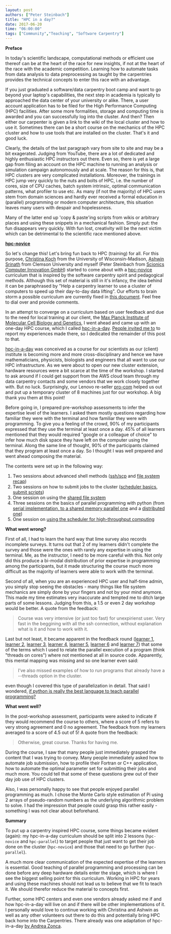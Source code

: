 ```yaml
---
layout: post
authors: ["Peter Steinbach"]
title: "HPC in a day?"
date: 2017-06-20
time: "06:00:00"
tags: ["Community","Teaching", "Software Carpentry"]
---
```


__Preface__

In today's scientific landscape, computational methods or efficient use thereof can be at the heart of the race for new insights, if not at the heart of the race with the academic competition. Learning how to automate tasks from data analysis to data preprocessing as taught by the carpentries provides the technical concepts to enter this race with an advantage. 

If you just graduated a software/data carpentry boot camp and want to go beyond your laptop's capabilities, the next step in academia is typically to approached the data center of your university or alike. There, a user account application has to be filed for the High Performance Computing (HPC) facilities. After some more formalities, storage and computing time is awarded and you can successfully log into the cluster. And then? Then either our carpenter is given a link to the wiki of the local cluster and how to use it. Sometimes there can be a short course on the mechanics of the HPC cluster and how to use tools that are installed on the cluster. That's it and good luck.

Clearly, the details of the last paragraph vary from site to site and may be a bit exagerated. Judging from YouTube, there are a lot of dedicated and highly enthusiastic HPC instructors out there. 
Even so, there is yet a large gap from filing an account on the HPC machine to running an analysis or simulation campaign autonomously and at scale. The reason for this is, that HPC clusters are very complicated installations. Moreover, the trainings in HPC jump very quickly to the nuts and bolts of HPC, i.e. the number of cores, size of CPU caches, batch system intrinsic, optimal communication patterns, what profiler to use etc. As many (if not the majority) of HPC users stem from domain sciences and hardly ever received a formal education in (parallel) programming or modern computer architecture, this situation leaves many users with despair and hopelessness. 

Many of the latter end up 'copy & paste'ing scripts from wikis or arbitrary places and using these snippets in a mechanical fashion. Simply put: the fun disappears very quickly. With fun lost, creativity will be the next victim which can be detrimental to the scientific race mentioned above. 

__[hpc-novice](https://github.com/swcarpentry/hpc-novice)__

So let's change this! Let's bring fun back to HPC (training) for all. For this purpose, [Christina Koch](http://christinalk.github.io/) from the University of Wisconsin-Madison, [Ashwin Srinath](https://github.com/shwina) from Clemson University and myself (Peter Steinbach from [Scionics Computer Innovation GmbH](https://www.scionics.de)) started to come about with a [hpc-novice](https://github.com/swcarpentry/hpc-novice) curriculum that is inspired by the software carpentry spirit and pedagogical methods. Although this set of material is still in it's infancy, the idea behind it can be paraphrased by "Help a carpentry learner to use a cluster of computers to speed up their day-to-day data lifting". Our efforts to brain storm a possible curriculum are currently fixed in [this document](https://docs.google.com/document/d/1WHPdU7_dlFRytuIJE9I3DJKCd_esiF82ZhTHIIyfRN0/edit?usp=sharing). Feel free to dial over and provide comments.

In an attempt to converge on a curriculum based on user feedback and due to the need for local training at our client, the [Max Planck Institute of Molecular Cell Biology and Genetics](https://www.mpi-cbg.de), I went ahead and came up with an one-day HPC course, which I called [hpc-in-a-day](https://psteinb.github.io/hpc-in-a-day/). [People invited me to](https://github.com/swcarpentry/hpc-novice/issues/24#issuecomment-299396469) to report my experiences made there, so I dedicated the remainder of this post to that.

[hpc-in-a-day](https://psteinb.github.io/hpc-in-a-day/) was conceived as a course for our scientists as our (client) institute is becoming more and more cross-disciplinary and hence we have mathematicians, physicists, biologists and engineers that all want to use our HPC infrastructure. As we were about to open our new cluster extension, hardware resources were a bit scarce at the time of the workshop. I started to ask around if I could get support from the AWS cloud team through my data carpentry contacts and some vendors that we work closely together with. But no luck. Surprisingly, our Lenovo re-seller [pro-com](http://www.pro-com.org/) helped us out and put up a temporary cluster of 8 machines just for our workshop. A big thank you them at this point! 

Before going in, I prepared pre-workshop assessments to infer the expertise level of the learners. I asked them mostly questions regarding how familiar they were with the terminal and how familiar they were with programming. To give you a feeling of the crowd, 90% of my participants expressed that they use the terminal at least once a day. 45% of all learners mentioned that they would required "google or a colleague of choice" to infer how much disk space they have left on the computer using the terminal. Along the same line of thought, 90% of the participants claimed that they program at least once a day. So I thought I was well prepared and went ahead composing the material. 

The contents were set up in the following way:

1. Two sessions about advanced shell methods ([ssh/scp](https://psteinb.github.io/hpc-in-a-day/01-01-taking-the-space-shuttle/) and [file system recap](https://psteinb.github.io/hpc-in-a-day/01-02-filesystems/))
2. Two sessions on how to submit jobs to the cluster ([scheduler basics](https://psteinb.github.io/hpc-in-a-day/02-01-batch-systems-101/), [submit scripts](https://psteinb.github.io/hpc-in-a-day/02-02-advanced-job-scheduling/))
3. One session on using the [shared file system](https://psteinb.github.io/hpc-in-a-day/02-03-shared-filesystem/)
4. Three sessions on the basics of parallel programming with python (from [serial implementation, to a shared memory parallel one](https://psteinb.github.io/hpc-in-a-day/03-01-parallel-estimate-of-pi/) and a [distributed one](https://psteinb.github.io/hpc-in-a-day/03-02-mpi-for-pi/))
5. One session on [using the scheduler for high-throughput computing](https://psteinb.github.io/hpc-in-a-day/03-03-mapreduce-for-pi/)

__What went wrong?__

First of all, I had to learn the hard way that lime survey also records incomplete surveys. It turns out that 2 of my learners didn't complete the survey and those were the ones with rarely any expertise in using the terminal. Me, as the instructor, I need to be more careful with this. Not only did this produce a bi-modal distribution of prior expertise in programming among the participants, but it made structuring the course much more difficult as the majority of learners were able to work with the terminal. 

Second of all, when you are an experienced HPC user and half-time admin, you simply stop seeing the obstacles - many things like file system mechanics are simply done by your fingers and not by your mind anymore. This made my time estimates very inaccurate and tempted me to ditch large parts of some lessons. Judging from this, a 1.5 or even 2 day workshop would be better. A quote from the feedback:

> Course was very intensive (or just too fast) for unexpirienst user. Very fast in the beggining with all the ssh connection, without explanation what is it and how to work with it.

Last but not least, it became apparent in the feedback round ([learner 1](https://github.com/psteinb/hpc-in-a-day/issues/9), [learner 2](https://github.com/psteinb/hpc-in-a-day/issues/10), [learner 3](https://github.com/psteinb/hpc-in-a-day/issues/11), [learner 4](https://github.com/psteinb/hpc-in-a-day/issues/12), [learner 5](https://github.com/psteinb/hpc-in-a-day/issues/13), [learner 6](https://github.com/psteinb/hpc-in-a-day/issues/14) and [learner 7](https://github.com/psteinb/hpc-in-a-day/issues/15)) that some of the terms which I used to relate the parallel execution of a program (think "threads on cores") where not mentioned at all in source code. Apparently, this mental mapping was missing and so one learner even said: 

> I’ve also missed examples of how to run programs that already have a --threads option in the cluster. 

even though I covered this type of parallelization in detail. That said I wondered, [if python is really the best language to teach parallel programming?](https://github.com/psteinb/hpc-in-a-day/issues/17)

__What went well?__

In the post-workshop assessment, participants were asked to indicate if they would recommend the course to others, where a score of 5 refers to very strong agreement and 0 no agreement. The feedback from my learners averaged to a score of 4.5 out of 5! A quote from the feedback:

> Otherwise, great course. Thanks for having me.

During the course, I saw that many people just immediately grasped the content that I was trying to convey. Many people immediately asked how to automate job submission, how to profile their Fortran or C++ application, how to automate the optimal parameter set for submitting their jobs and much more. You could tell that some of these questions grew out of their day job use of HPC clusters. 

Also, I was personally happy to see that people enjoyed parallel programming as much. I chose the Monte Carlo style estimation of Pi using 2 arrays of pseudo-random numbers as the underlying algorithmic problem to solve. I had the impression that people could grasp this rather easily - something I was not clear about beforehand.

__Summary__

To put up a carpentry inspired HPC course, some things became evident (again): my hpc-in-a-day curriculum should be split into 2 lessons (`hpc-novice` and `hpc-parallel`) to target people that just want to get their job done on the cluster (`hpc-novice`) and those that need to go further (`hpc-parallel`). 

A much more clear communication of the expected expertise of the learners is essential. Good teaching of parallel programming and processing can be done before any deep hardware details enter the stage, which is where I see the biggest selling point for this curriculum. Working in HPC for years and using these machines should not lead us to believe that we fit to teach it. We should therefor reduce the material to concepts first.

Further, some HPC centers and even one vendors already asked me if and how hpc-in-a-day will live on and if there will be other implementations of it. I personally would love to continue working with Christina and Ashwin as well as any other volunteers out there to do this and potentially bring HPC back home into the Carpentries. There already was one adaptation of hpc-in-a-day [by Andrea Zonca](https://github.com/swcarpentry/hpc-novice/issues/24#issuecomment-305582614).

